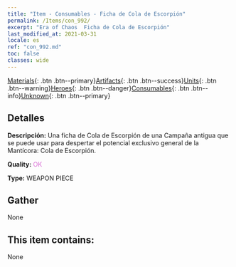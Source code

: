 ```yaml
---
title: "Item - Consumables - Ficha de Cola de Escorpión"
permalink: /Items/con_992/
excerpt: "Era of Chaos  Ficha de Cola de Escorpión"
last_modified_at: 2021-03-31
locale: es
ref: "con_992.md"
toc: false
classes: wide
---
```

 [Materials](/es/Items/){: .btn .btn--primary}[Artifacts](/es/Items/Artifacts/){: .btn .btn--success}[Units](/es/Items/Units/){: .btn .btn--warning}[Heroes](/es/Items/Heroes/){: .btn .btn--danger}[Consumables](/es/Items/Consumables/){: .btn .btn--info}[Unknown](/es/Items/Unknown/){: .btn .btn--primary}

## Detalles
 **Descripción:** Una ficha de Cola de Escorpión de una Campaña antigua que se puede usar para despertar el potencial exclusivo general de la Mantícora: Cola de Escorpión.

 **Quality:** <span style="color: #DA70D6">OK</span>

 **Type:** WEAPON PIECE

## Gather

  None

## This item contains:

  None

